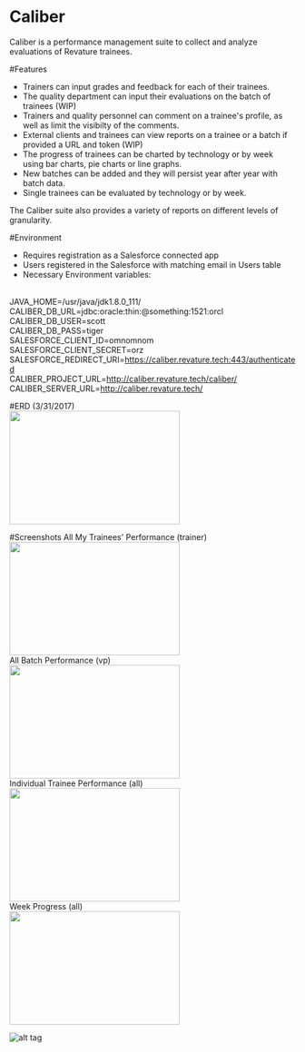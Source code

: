 # Caliber
Caliber is a performance management suite to collect and analyze evaluations of Revature trainees. 

#Features <br>
* Trainers can input grades and feedback for each of their trainees. 
* The quality department can input their evaluations on the batch of trainees (WIP)
* Trainers and quality personnel can comment on a trainee's profile, as well as limit the visibilty of the comments. 
* External clients and trainees can view reports on a trainee or a batch if provided a URL and token (WIP)
* The progress of trainees can be charted by technology or by week using bar charts, pie charts or line graphs.
* New batches can be added and they will persist year after year with batch data.
* Single trainees can be evaluated by technology or by week.

The Caliber suite also provides a variety of reports on different levels of granularity.

#Environment 
* Requires registration as a Salesforce connected app
* Users registered in the Salesforce with matching email in Users table
* Necessary Environment variables:

<br/>JAVA_HOME=/usr/java/jdk1.8.0_111/
<br/>CALIBER_DB_URL=jdbc:oracle:thin:@something:1521:orcl
<br/>CALIBER_DB_USER=scott
<br/>CALIBER_DB_PASS=tiger
<br/>SALESFORCE_CLIENT_ID=omnomnom
<br/>SALESFORCE_CLIENT_SECRET=orz
<br/>SALESFORCE_REDIRECT_URI=https://caliber.revature.tech:443/authenticated
<br/>CALIBER_PROJECT_URL=http://caliber.revature.tech/caliber/
<br/>CALIBER_SERVER_URL=http://caliber.revature.tech/

#ERD (3/31/2017)
<br/>
<img src="https://github.com/pjw6193/caliber/blob/master/images/caliber-local.png?raw=true" height="200" width="300"/>
<br/>

#Screenshots
All My Trainees' Performance (trainer)
<br/>
<img src="https://github.com/pjw6193/caliber/blob/master/images/all%20batch%20chart.png?raw=true" height="200" width="300"/>
<br/>
All Batch Performance (vp)
<br/>
<img src="https://github.com/pjw6193/caliber/blob/master/images/batch-performance.png?raw=true" height="200" width="300"/>
<br/>
Individual Trainee Performance (all)
<br/>
<img src="https://github.com/pjw6193/caliber/blob/master/images/trainee-performance.png?raw=true" height="200" width="300"/>
<br/>
Week Progress (all)
<br/>
<img src="https://github.com/pjw6193/caliber/blob/master/images/vp-week-progress.png?raw=true" height="200" width="300"/> 
<br/>

![alt tag](https://media.glassdoor.com/sqll/1266141/revature-squarelogo-1461616605672.png "Revature")
